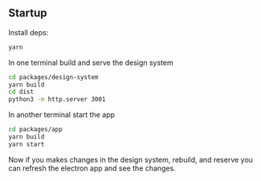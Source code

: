 ## Startup

Install deps:

```sh
yarn
```

In one terminal build and serve the design system

```sh
cd packages/design-system
yarn build
cd dist
python3 -m http.server 3001
```

In another terminal start the app

```sh
cd packages/app
yarn build
yarn start
```

Now if you makes changes in the design system, rebuild, and reserve you can refresh the electron app and see the changes.
